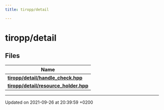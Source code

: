 ```yaml
---
title: tiropp/detail

---
```


# tiropp/detail



## Files

| Name           |
| -------------- |
| **[tiropp/detail/handle_check.hpp](/docs/api/files/handle__check_8hpp#file-handle-check.hpp)**  |
| **[tiropp/detail/resource_holder.hpp](/docs/api/files/resource__holder_8hpp#file-resource-holder.hpp)**  |






-------------------------------

Updated on 2021-09-26 at 20:39:59 +0200
